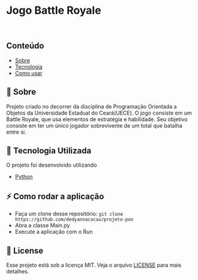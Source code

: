 <p align="center">
  <h1>Jogo Battle Royale</h1>
</p>

<br />

## Conteúdo

- [Sobre](#sobre)
- [Tecnologia](#tecnologia)
- [Como usar](#como-usar)

<a id="sobre"></a>

## :bookmark: Sobre

Projeto criado no decorrer da disciplina de Programação Orientada a Objetos da Universidade Estadual do Ceará(UECE). O jogo consiste em um Battle Royale, que usa elementos de estratégia e habilidade. Seu objetivo consiste em ter um único jogador sobrevivente de um total que batalha entre si.

## :rocket: Tecnologia Utilizada

O projeto foi desenvolvido utilizando

- [Python](https://www.python.org/)

<a id="como-usar"></a>

## :zap: Como rodar a aplicação

- Faça um clone desse repositório: `git clone https://github.com/dedyannacacau/projeto-poo`
- Abra a classe Main.py
- Execute a aplicação com o Run 

## :memo: License

Esse projeto está sob a licença MIT. Veja o arquivo [LICENSE](LICENSE.md) para mais detalhes.

